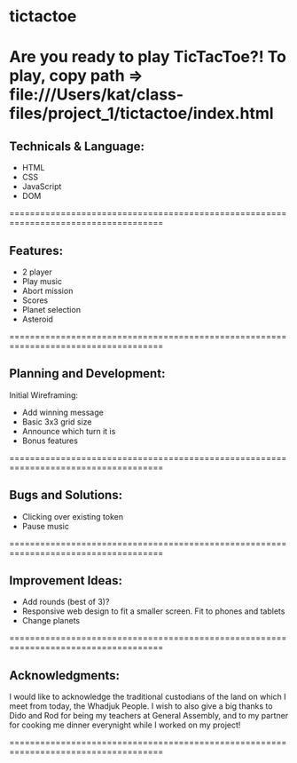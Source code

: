 # tictactoe
Are you ready to play TicTacToe?!
To play, copy path => file:///Users/kat/class-files/project_1/tictactoe/index.html
===================================================================================

## Technicals & Language:

- HTML
- CSS
- JavaScript
- DOM

====================================================================================

## Features: 

- 2 player
- Play music
- Abort mission
- Scores
- Planet selection
- Asteroid


====================================================================================

## Planning and Development:

Initial Wireframing: 

- Add winning message
- Basic 3x3 grid size
- Announce which turn it is
- Bonus features

====================================================================================

## Bugs and Solutions:

- Clicking over existing token
- Pause music 

====================================================================================

## Improvement Ideas:

- Add rounds (best of 3)?
- Responsive web design to fit a smaller screen. Fit to phones and tablets
- Change planets


====================================================================================


## Acknowledgments:

I would like to acknowledge the traditional custodians of the land on which I meet from today, the Whadjuk People. I wish to also give a big thanks to Dido and Rod for being my teachers at General Assembly, and to my partner for cooking me dinner everynight while I worked on my project!

====================================================================================

